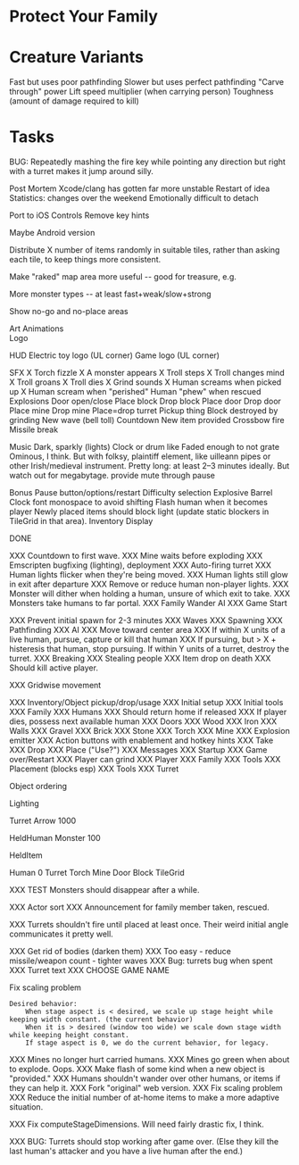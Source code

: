 Protect Your Family
===================

# Creature Variants

Fast but uses poor pathfinding
Slower but uses perfect pathfinding
"Carve through" power
Lift speed multiplier (when carrying person)
Toughness (amount of damage required to kill)

# Tasks

BUG: Repeatedly mashing the fire key while pointing any direction but right with a turret makes it jump around silly.


Post Mortem
    Xcode/clang has gotten far more unstable
    Restart of idea
    Statistics: changes over the weekend
    Emotionally difficult to detach

Port to iOS
    Controls
    Remove key hints

Maybe Android version

Distribute X number of items randomly in suitable tiles, rather than asking each tile, to keep things more consistent.

Make "raked" map area more useful -- good for treasure, e.g.

More monster types -- at least fast+weak/slow+strong

Show no-go and no-place areas

Art
    Animations    
    Logo

HUD
    Electric toy logo (UL corner)
    Game logo (UL corner)

SFX
    X Torch fizzle
    X A monster appears
    X Troll steps
    X Troll changes mind
    X Troll groans
    X Troll dies
    X Grind sounds
    X Human screams when picked up
    X Human scream when "perished"
    Human "phew" when rescued
    Explosions
    Door open/close
    Place block
    Drop block
    Place door
    Drop door
    Place mine
    Drop mine
    Place=drop turret
    Pickup thing
    Block destroyed by grinding
    New wave   (bell toll)
    Countdown
    New item provided
    Crossbow fire
    Missile break

Music
    Dark, sparkly (lights)
    Clock or drum like
    Faded enough to not grate
    Ominous, I think. But with folksy, plaintiff element, like uilleann pipes or other Irish/medieval instrument.
    Pretty long: at least 2–3 minutes ideally. But watch out for megabytage.
    provide mute through pause

Bonus
    Pause button/options/restart
    Difficulty selection
    Explosive Barrel
    Clock font monospace to avoid shifting
    Flash human when it becomes player
    Newly placed items should block light (update static blockers in TileGrid in that area).
    Inventory Display


DONE

XXX Countdown to first wave.
XXX    Mine waits before exploding
XXX Emscripten bugfixing (lighting), deployment
XXX    Auto-firing turret
XXX Human lights flicker when they're being moved.
XXX Human lights still glow in exit after departure
XXX Remove or reduce human non-player lights.
XXX Monster will dither when holding a human, unsure of which exit to take.
XXX Monsters take humans to far portal.
XXX Family Wander AI
XXX Game Start

XXX Prevent initial spawn for 2-3 minutes
XXX Waves
XXX Spawning
XXX Pathfinding
XXX AI
XXX     Move toward center area
XXX     If within X units of a live human, pursue, capture or kill that human
XXX     If pursuing, but > X + histeresis that human, stop pursuing.
        If within Y units of a turret, destroy the turret.
XXX Breaking
XXX Stealing people
XXX Item drop on death
XXX Should kill active player.

XXX Gridwise movement

XXX Inventory/Object pickup/drop/usage
XXX Initial setup
XXX Initial tools
XXX Family
XXX Humans
XXX Should return home if released
XXX If player dies, possess next available human
XXX Doors
XXX     Wood
XXX     Iron
XXX Walls
XXX     Gravel
XXX     Brick
XXX     Stone
XXX Torch
XXX Mine
XXX     Explosion emitter
XXX Action buttons with enablement and hotkey hints
XXX        Take
XXX        Drop
XXX       Place ("Use?")
XXX Messages
XXX Startup
XXX Game over/Restart
XXX Player can grind
XXX    Player
XXX    Family
XXX    Tools
XXX Placement (blocks esp)
XXX Tools
XXX    Turret


Object ordering

Lighting

Turret Arrow         1000

HeldHuman
Monster             100

HeldItem

Human               0
Turret
Torch
Mine
Door
Block
TileGrid

XXX TEST Monsters should disappear after a while.

XXX Actor sort
XXX Announcement for family member taken, rescued.

XXX Turrets shouldn't fire until placed at least once. Their weird initial angle communicates it pretty well.

XXX Get rid of bodies (darken them)
XXX Too easy - reduce missile/weapon count - tighter waves
XXX Bug: turrets bug when spent
XXX Turret text
XXX CHOOSE GAME NAME

Fix scaling problem

    Desired behavior:
        When stage aspect is < desired, we scale up stage height while keeping width constant. (the current behavior)
        When it is > desired (window too wide) we scale down stage width while keeping height constant.
        If stage aspect is 0, we do the current behavior, for legacy.

XXX Mines no longer hurt carried humans.
XXX Mines go green when about to explode. Oops.
XXX Make flash of some kind when a new object is "provided."
XXX Humans shouldn't wander over other humans, or items if they can help it.
XXX Fork "original" web version.
XXX Fix scaling problem
XXX Reduce the initial number of at-home items to make a more adaptive situation.

XXX Fix computeStageDimensions. Will need fairly drastic fix, I think.

XXX BUG: Turrets should stop working after game over. (Else they kill the last human's attacker and you have a live human after the end.)
